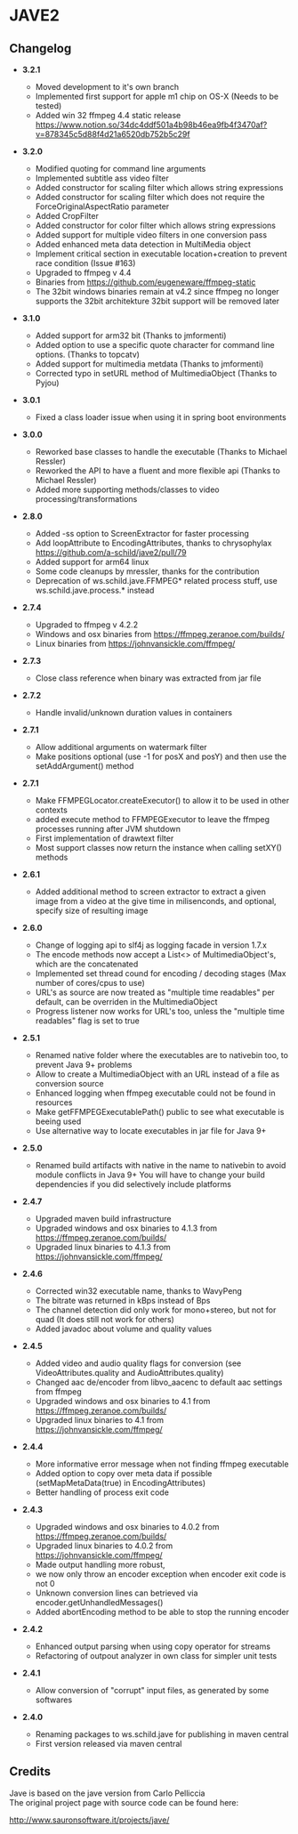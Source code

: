 # JAVE2

## Changelog
- **3.2.1**
   - Moved development to it's own branch
   - Implemented first support for apple m1 chip on OS-X (Needs to be tested)
   - Added win 32 ffmpeg 4.4 static release https://www.notion.so/34dc4ddf501a4b98b46ea9fb4f3470af?v=878345c5d88f4d21a6520db752b5c29f
- **3.2.0**
   - Modified quoting for command line arguments
   - Implemented subtitle ass video filter
   - Added constructor for scaling filter which allows string expressions
   - Added constructor for scaling filter which does not require the ForceOriginalAspectRatio parameter
   - Added CropFilter
   - Added constructor for color filter which allows string expressions
   - Added support for multiple video filters in one conversion pass
   - Added enhanced meta data detection in MultiMedia object
   - Implement critical section in executable location+creation to prevent race condition (Issue #163)
   - Upgraded to ffmpeg v 4.4
   - Binaries from https://github.com/eugeneware/ffmpeg-static 
   - The 32bit windows binaries remain at v4.2 since ffmpeg no longer supports the 32bit architekture
     32bit support will be removed later
- **3.1.0**
   - Added support for arm32 bit (Thanks to jmformenti)
   - Added option to use a specific quote character for command line
     options. (Thanks to topcatv)
   - Added support for multimedia metdata (Thanks to jmformenti)
   - Corrected typo in setURL method of MultimediaObject (Thanks to Pyjou)
- **3.0.1**
   - Fixed a class loader issue when using it in spring boot environments
- **3.0.0**
   - Reworked base classes to handle the executable (Thanks to Michael Ressler)
   - Reworked the API to have a fluent and more flexible api (Thanks to Michael Ressler)
   - Added more supporting methods/classes to video processing/transformations
   
- **2.8.0**
   - Added -ss option to ScreenExtractor for faster processing
   - Add loopAttribute to EncodingAttributes, thanks to chrysophylax
     https://github.com/a-schild/jave2/pull/79
   - Added support for arm64 linux
   - Some code cleanups by mressler, thanks for the contribution
   - Deprecation of ws.schild.jave.FFMPEG* related process stuff,
     use ws.schild.jave.process.* instead
- **2.7.4**
   - Upgraded to ffmpeg v 4.2.2
   - Windows and osx binaries from https://ffmpeg.zeranoe.com/builds/  
   - Linux binaries from https://johnvansickle.com/ffmpeg/  
- **2.7.3**
   - Close class reference when binary was extracted from jar file
- **2.7.2**
   - Handle invalid/unknown duration values in containers
- **2.7.1**
   - Allow additional arguments on watermark filter
   - Make positions optional (use -1 for posX and posY) and then use the setAddArgument() method
- **2.7.1**
   - Make FFMPEGLocator.createExecutor() to allow it to be used in other contexts
   - added execute method to FFMPEGExecutor to leave the ffmpeg processes running after JVM shutdown
   - First implementation of drawtext filter
   - Most support classes now return the instance when calling setXY() methods
- **2.6.1** 
   - Added additional method to screen extractor to extract a given image from a video
     at the give time in milisenconds, and optional, specify size of resulting image
- **2.6.0** 
   - Change of logging api to slf4j as logging facade in version 1.7.x
   - The encode methods now accept a List<> of MultimediaObject's, which are the concatenated
   - Implemented set thread cound for encoding / decoding stages (Max number of cores/cpus to use)
   - URL's as source are now treated as "multiple time readables" per default, can be overriden in the MultimediaObject
   - Progress listener now works for URL's too, unless the "multiple time readables" flag is set to true
- **2.5.1** 
   - Renamed native folder where the executables are to nativebin too, to prevent Java 9+ problems
   - Allow to create a MultimediaObject with an URL instead of a file as conversion source
   - Enhanced logging when ffmpeg executable could not be found in resources
   - Make getFFMPEGExecutablePath() public to see what executable is beeing used
   - Use alternative way to locate executables in jar file for Java 9+
- **2.5.0** 
   - Renamed build artifacts with native in the name to nativebin to avoid module conflicts in Java 9+
     You will have to change your build dependencies if you did selectively include platforms
- **2.4.7** 
   - Upgraded maven build infrastructure
   - Upgraded windows and osx binaries to 4.1.3 from https://ffmpeg.zeranoe.com/builds/  
   - Upgraded linux binaries to 4.1.3 from https://johnvansickle.com/ffmpeg/  
- **2.4.6** 
   - Corrected win32 executable name, thanks to WavyPeng
   - The bitrate was returned in kBps instead of Bps
   - The channel detection did only work for mono+stereo, but not for quad (It does still not work for others)
   - Added javadoc about volume and quality values
- **2.4.5** 
   - Added video and audio quality flags for conversion (see VideoAttributes.quality and AudioAttributes.quality)
   - Changed aac de/encoder from libvo_aacenc to default aac settings from ffmpeg
   - Upgraded windows and osx binaries to 4.1 from https://ffmpeg.zeranoe.com/builds/  
   - Upgraded linux binaries to 4.1 from https://johnvansickle.com/ffmpeg/  
- **2.4.4** 
   - More informative error message when not finding ffmpeg executable
   - Added option to copy over meta data if possible (setMapMetaData(true) in EncodingAttributes)
   - Better handling of process exit code
- **2.4.3** 
   - Upgraded windows and osx binaries to 4.0.2 from https://ffmpeg.zeranoe.com/builds/  
   - Upgraded linux binaries to 4.0.2 from https://johnvansickle.com/ffmpeg/  
   - Made output handling more robust,   
   - we now only throw an encoder exception when encoder exit code is not 0  
   - Unknown conversion lines can betrieved via encoder.getUnhandledMessages()  
   - Added abortEncoding method to be able to stop the running encoder  
- **2.4.2** 
   - Enhanced output parsing when using copy operator for streams  
   - Refactoring of outpout analyzer in own class for simpler unit tests  
- **2.4.1** 
   - Allow conversion of "corrupt" input files, as generated by some softwares
- **2.4.0** 
   - Renaming packages to ws.schild.jave for publishing in maven central  
   - First version released via maven central

## Credits

Jave is based on the jave version from Carlo Pelliccia  
The original project page with source code can be found here:

http://www.sauronsoftware.it/projects/jave/
